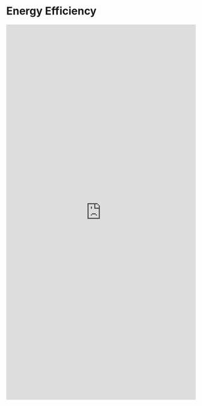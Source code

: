 # Energy Efficiency
<iframe src="http://localhost:8050/apps/climate-arcgis" width="100%" height="1000" style="border:0"></iframe>
